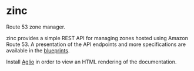 # zinc
Route 53 zone manager.

zinc provides a simple REST API for managing zones hosted using Amazon Route 53. A presentation of the API endpoints and more specifications are available in the [blueprints](https://github.com/PressLabs/zinc/blob/master/blueprint.apib).

Install [Aglio](https://github.com/danielgtaylor/aglio) in order to view an HTML rendering of the documentation.
